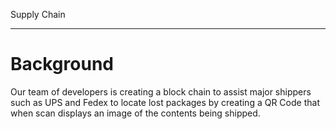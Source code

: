 Supply Chain

---

# Background

Our team of developers is creating a block chain to assist major shippers such as UPS and Fedex to locate lost packages by creating a QR Code that when scan displays an image of the contents being shipped.

